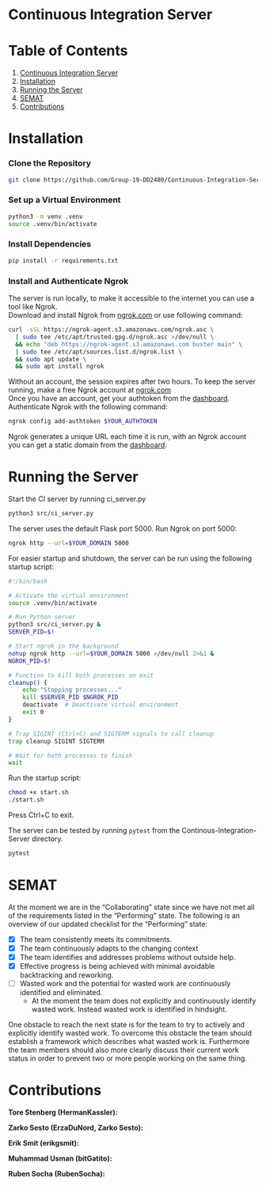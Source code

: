 # Continuous Integration Server

# Table of Contents

1. [Continuous Integration Server](#continuous-integration-server)
2. [Installation](#installation)
3. [Running the Server](#running-the-server)
4. [SEMAT](#semat)
5. [Contributions](#contributions)

# Installation
### Clone the Repository
```bash
git clone https://github.com/Group-19-DD2480/Continuous-Integration-Server.git
```
### Set up a Virtual Environment
```bash
python3 -m venv .venv
source .venv/bin/activate
```
### Install Dependencies
```bash
pip install -r requirements.txt
```

### Install and Authenticate Ngrok
The server is run locally, to make it accessible  to the internet you can use a tool like Ngrok.  
Download and install Ngrok from [ngrok.com](https://ngrok.com/) or use following command:
```bash
curl -sSL https://ngrok-agent.s3.amazonaws.com/ngrok.asc \
  | sudo tee /etc/apt/trusted.gpg.d/ngrok.asc >/dev/null \
  && echo "deb https://ngrok-agent.s3.amazonaws.com buster main" \
  | sudo tee /etc/apt/sources.list.d/ngrok.list \
  && sudo apt update \
  && sudo apt install ngrok
```
Without an account, the session expires after two hours. To keep the server running, make a free Ngrok account at [ngrok.com](https://ngrok.com/)  
Once you have an account, get your authtoken from the [dashboard](https://dashboard.ngrok.com/get-started/your-authtoken).  
Authenticate Ngrok with the following command:
```bash
ngrok config add-authtoken $YOUR_AUTHTOKEN
```
Ngrok generates a unique URL each time it is run, with an Ngrok account you can get a static domain from the [dashboard](https://dashboard.ngrok.com/domains). 
# Running the Server<a name='running-the-server'></a>
Start the CI server by running ci_server.py
```bash
python3 src/ci_server.py
```
The server uses the default Flask port 5000.
Run Ngrok on port 5000:
```bash
ngrok http --url=$YOUR_DOMAIN 5000
```
For easier startup and shutdown, the server can be run using the following startup script:
```bash
#!/bin/bash

# Activate the virtual environment
source .venv/bin/activate

# Run Python server
python3 src/ci_server.py &
SERVER_PID=$!

# Start ngrok in the background
nohup ngrok http --url=$YOUR_DOMAIN 5000 >/dev/null 2>&1 &
NGROK_PID=$!

# Function to kill both processes on exit
cleanup() {
    echo "Stopping processes..."
    kill $SERVER_PID $NGROK_PID
    deactivate  # Deactivate virtual environment
    exit 0
}

# Trap SIGINT (Ctrl+C) and SIGTERM signals to call cleanup
trap cleanup SIGINT SIGTERM

# Wait for both processes to finish
wait
```
Run the startup script:
```bash
chmod +x start.sh
./start.sh 
```
Press Ctrl+C to exit.

The server can be tested by running `pytest` from the Continous-Integration-Server directory.
```bash
pytest
```

# SEMAT

At the moment we are in the “Collaborating” state since we have not met all of the requirements listed in the “Performing” state. The following is an overview of our updated checklist for the “Performing” state:

- [x] The team consistently meets its commitments.
- [x] The team continuously adapts to the changing context
- [x] The team identifies and addresses problems without outside help.
- [x] Effective progress is being achieved with minimal avoidable backtracking and reworking.
- [ ] Wasted work and the potential for wasted work are continuously identified and eliminated.
  - At the moment the team does not explicitly and continuously identify wasted work. Instead wasted work is identified in hindsight.

One obstacle to reach the next state is for the team to try to actively and explicitly identify wasted work. To overcome this obstacle the team should establish a framework which describes what wasted work is. Furthermore the team members should also more clearly discuss their current work status in order to prevent two or more people working on the same thing.

# Contributions

**Tore Stenberg (HermanKassler):**

**Zarko Sesto (ErzaDuNord, Zarko Sesto):**

**Erik Smit (erikgsmit):**

**Muhammad Usman (bitGatito):**

**Ruben Socha (RubenSocha):**
